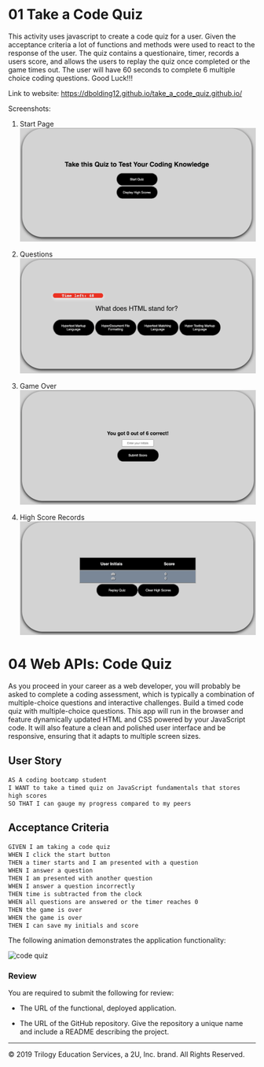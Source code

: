 # 01 Take a Code Quiz 

This activity uses javascript to create a code quiz for a user. Given the acceptance criteria a lot of functions and methods were used to react to the response of the user. The quiz contains a questionaire, timer, records a users score, and allows the users to replay the quiz once completed or the game times out. The user will have 60 seconds to complete 6 multiple choice coding questions. Good Luck!!!

Link to website: https://dbolding12.github.io/take_a_code_quiz.github.io/

Screenshots:
1. Start Page
![start](Photos/Image1.png)

2. Questions
![Questions](Photos/Image2.png)

3. Game Over
![Game Over](Photos/Image3.png)

4. High Score Records 
![High Score](Photos/Image4.png)


# 04 Web APIs: Code Quiz

As you proceed in your career as a web developer, you will probably be asked to complete a coding assessment, which is typically a combination of multiple-choice questions and interactive challenges. Build a timed code quiz with multiple-choice questions. This app will run in the browser and feature dynamically updated HTML and CSS powered by your JavaScript code. It will also feature a clean and polished user interface and be responsive, ensuring that it adapts to multiple screen sizes.

## User Story

```
AS A coding bootcamp student
I WANT to take a timed quiz on JavaScript fundamentals that stores high scores
SO THAT I can gauge my progress compared to my peers
```

## Acceptance Criteria

```
GIVEN I am taking a code quiz
WHEN I click the start button
THEN a timer starts and I am presented with a question
WHEN I answer a question
THEN I am presented with another question
WHEN I answer a question incorrectly
THEN time is subtracted from the clock
WHEN all questions are answered or the timer reaches 0
THEN the game is over
WHEN the game is over
THEN I can save my initials and score
```

The following animation demonstrates the application functionality:

![code quiz](./Assets/04-web-apis-homework-demo.gif)

### Review

You are required to submit the following for review:

* The URL of the functional, deployed application.

* The URL of the GitHub repository. Give the repository a unique name and include a README describing the project.

- - -
© 2019 Trilogy Education Services, a 2U, Inc. brand. All Rights Reserved.
